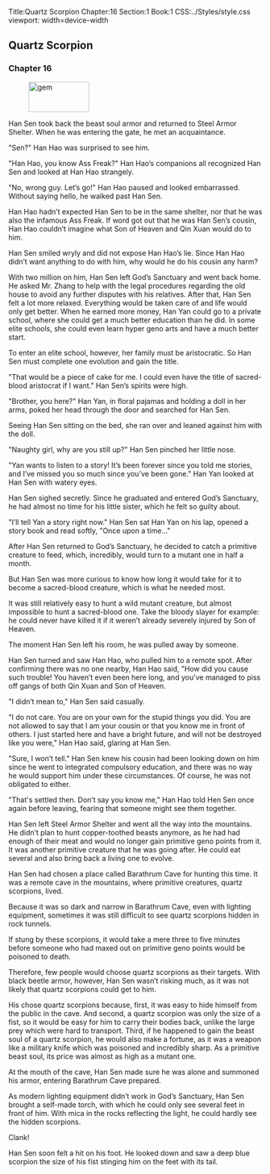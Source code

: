 Title:Quartz Scorpion 
Chapter:16 
Section:1 
Book:1 
CSS:../Styles/style.css 
viewport: width=device-width
  
## Quartz Scorpion
### Chapter 16 
<figure>
	<img src="../Images/gem.gif" alt="gem" id="gem" width="120" height="60" />
</figure>
  

  
  Han Sen took back the beast soul armor and returned to Steel Armor Shelter. When he was entering the gate, he met an acquaintance.

"Sen?" Han Hao was surprised to see him.

"Han Hao, you know Ass Freak?" Han Hao’s companions all recognized Han Sen and looked at Han Hao strangely.

"No, wrong guy. Let’s go!" Han Hao paused and looked embarrassed. Without saying hello, he walked past Han Sen.

Han Hao hadn’t expected Han Sen to be in the same shelter, nor that he was also the infamous Ass Freak. If word got out that he was Han Sen’s cousin, Han Hao couldn’t imagine what Son of Heaven and Qin Xuan would do to him.

Han Sen smiled wryly and did not expose Han Hao’s lie. Since Han Hao didn’t want anything to do with him, why would he do his cousin any harm?

With two million on him, Han Sen left God’s Sanctuary and went back home. He asked Mr. Zhang to help with the legal procedures regarding the old house to avoid any further disputes with his relatives. After that, Han Sen felt a lot more relaxed. Everything would be taken care of and life would only get better. When he earned more money, Han Yan could go to a private school, where she could get a much better education than he did. In some elite schools, she could even learn hyper geno arts and have a much better start.

To enter an elite school, however, her family must be aristocratic. So Han Sen must complete one evolution and gain the title.

"That would be a piece of cake for me. I could even have the title of sacred-blood aristocrat if I want." Han Sen’s spirits were high.

"Brother, you here?" Han Yan, in floral pajamas and holding a doll in her arms, poked her head through the door and searched for Han Sen.

Seeing Han Sen sitting on the bed, she ran over and leaned against him with the doll.

"Naughty girl, why are you still up?" Han Sen pinched her little nose.

"Yan wants to listen to a story! It’s been forever since you told me stories, and I’ve missed you so much since you’ve been gone." Han Yan looked at Han Sen with watery eyes.

Han Sen sighed secretly. Since he graduated and entered God’s Sanctuary, he had almost no time for his little sister, which he felt so guilty about.

"I’ll tell Yan a story right now." Han Sen sat Han Yan on his lap, opened a story book and read softly, "Once upon a time..."

After Han Sen returned to God’s Sanctuary, he decided to catch a primitive creature to feed, which, incredibly, would turn to a mutant one in half a month.

But Han Sen was more curious to know how long it would take for it to become a sacred-blood creature, which is what he needed most.

It was still relatively easy to hunt a wild mutant creature, but almost impossible to hunt a sacred-blood one. Take the bloody slayer for example: he could never have killed it if it weren’t already severely injured by Son of Heaven.

The moment Han Sen left his room, he was pulled away by someone.

Han Sen turned and saw Han Hao, who pulled him to a remote spot. After confirming there was no one nearby, Han Hao said, "How did you cause such trouble! You haven’t even been here long, and you’ve managed to piss off gangs of both Qin Xuan and Son of Heaven.

"I didn’t mean to," Han Sen said casually.

"I do not care. You are on your own for the stupid things you did. You are not allowed to say that I am your cousin or that you know me in front of others. I just started here and have a bright future, and will not be destroyed like you were," Han Hao said, glaring at Han Sen.

"Sure, I won’t tell." Han Sen knew his cousin had been looking down on him since he went to integrated compulsory education, and there was no way he would support him under these circumstances. Of course, he was not obligated to either.

"That's settled then. Don’t say you know me," Han Hao told Hen Sen once again before leaving, fearing that someone might see them together.

Han Sen left Steel Armor Shelter and went all the way into the mountains. He didn’t plan to hunt copper-toothed beasts anymore, as he had had enough of their meat and would no longer gain primitive geno points from it. It was another primitive creature that he was going after. He could eat several and also bring back a living one to evolve.

Han Sen had chosen a place called Barathrum Cave for hunting this time. It was a remote cave in the mountains, where primitive creatures, quartz scorpions, lived.

Because it was so dark and narrow in Barathrum Cave, even with lighting equipment, sometimes it was still difficult to see quartz scorpions hidden in rock tunnels.

If stung by these scorpions, it would take a mere three to five minutes before someone who had maxed out on primitive geno points would be poisoned to death.

Therefore, few people would choose quartz scorpions as their targets. With black beetle armor, however, Han Sen wasn’t risking much, as it was not likely that quartz scorpions could get to him.

His chose quartz scorpions because, first, it was easy to hide himself from the public in the cave. And second, a quartz scorpion was only the size of a fist, so it would be easy for him to carry their bodies back, unlike the large prey which were hard to transport. Third, if he happened to gain the beast soul of a quartz scorpion, he would also make a fortune, as it was a weapon like a military knife which was poisoned and incredibly sharp. As a primitive beast soul, its price was almost as high as a mutant one.

At the mouth of the cave, Han Sen made sure he was alone and summoned his armor, entering Barathrum Cave prepared.

As modern lighting equipment didn’t work in God’s Sanctuary, Han Sen brought a self-made torch, with which he could only see several feet in front of him. With mica in the rocks reflecting the light, he could hardly see the hidden scorpions.

Clank!

Han Sen soon felt a hit on his foot. He looked down and saw a deep blue scorpion the size of his fist stinging him on the feet with its tail.
